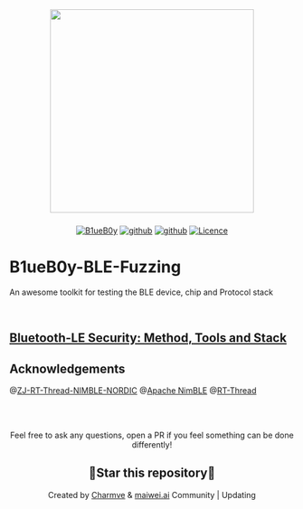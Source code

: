 <div align="center">
	<img border=0 src="https://github.com/Charmve/BLE-Security-Attack-Defence/raw/master/logo.jpg" width="360">
</div>
<h3 align="center"></h3>
<p align="center">
  <a href="https://github.com/Charmve/B1ueB0y-BLE-Fuzzing"><img src="https://img.shields.io/badge/👓-B1ueB0y-blue" alt="B1ueB0y"></a>
  <a href="https://github.com/Charmve/BLE-Security-Attack-Defence"><img src="https://img.shields.io/badge/🔯-BLE--Security-red" alt="github"></a>
  <a href="https://github.com/Charmve"><img src="https://img.shields.io/badge/GitHub-Charmve-lightblue" alt="github"></a>
  <a href="https://github.com/Charmve/B1ueB0y-BLE-Fuzzing/blob/main/LICENSE"><img src="https://img.shields.io/badge/Licence-MIT-green" alt="Licence"></a>
</p>

# B1ueB0y-BLE-Fuzzing
An awesome toolkit for testing the BLE device, chip and Protocol stack

<br>


## [Bluetooth-LE Security: Method, Tools and Stack](https://github.com/Charmve/BLE-Security-Attack-Defence)

## Acknowledgements

@[ZJ-RT-Thread-NIMBLE-NORDIC](https://github.com/ZJ-TEK/ZJ-RT-Thread-NIMBLE-NORDIC) @[Apache NimBLE](https://github.com/apache/mynewt-nimble) @[RT-Thread](https://github.com/RT-Thread/rt-thread) 

<br>
<br>
<p align="center">Feel free to ask any questions, open a PR if you feel something can be done differently!</p>
<h2 align="center">🌟Star this repository🌟</h2>
<p align="center">Created by <a href="https://github.com/Charmve">Charmve</a> & <a href="https://github.com/MaiweiAI">maiwei.ai</a> Community | Updating</p>
